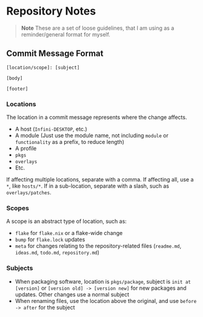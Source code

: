 # Repository Notes

> **Note**
> These are a set of loose guidelines, that I am using as a reminder/general format for myself.

## Commit Message Format

```
[location/scope]: [subject]

[body]

[footer]
```

### Locations

The location in a commit message represents where the change affects.

- A host (`Infini-DESKTOP`, etc.)
- A module (Just use the module name, not including `module` or `functionality` as a prefix, to reduce length)
- A profile
- `pkgs`
- `overlays`
- Etc.

If affecting multiple locations, separate with a comma.
If affecting all, use a `*`, like `hosts/*`.
If in a sub-location, separate with a slash, such as `overlays/patches`.

### Scopes

A scope is an abstract type of location, such as:

- `flake` for `flake.nix` or a flake-wide change
- `bump` for `flake.lock` updates
- `meta` for changes relating to the repository-related files (`readme.md`, `ideas.md`, `todo.md`, `repository.md`)

### Subjects

- When packaging software, location is `pkgs/package`, subject is `init at [version]` or `[version old] -> [version new]` for new packages and updates. Other changes use a normal subject
- When renaming files, use the location above the original, and use `before -> after` for the subject
